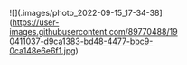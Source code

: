 <!--  ![photo_2022-09-15_17-34-38](https://user-images.githubusercontent.com/89770488/190411037-d9ca1383-bd48-4477-bbc9-0ca148e6e6f1.jpg)  -->
<!-- <img src="https://user-images.githubusercontent.com/89770488/190411037-d9ca1383-bd48-4477-bbc9-0ca148e6e6f1.jpg" width:200px> -->
<!-- <div style="width: 60%; height: 60%">
  
  ![](.images/photo_2022-09-15_17-34-38](https://user-images.githubusercontent.com/89770488/190411037-d9ca1383-bd48-4477-bbc9-0ca148e6e6f1.jpg)
  
</div>
 -->
 <div style="width: 60%; height: 60%">
  
  ![](.images/photo_2022-09-15_17-34-38](https://user-images.githubusercontent.com/89770488/190411037-d9ca1383-bd48-4477-bbc9-0ca148e6e6f1.jpg)
</div>
